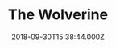 ---
title: "The Wolverine"
year: 2013
date: 2018-09-30T15:38:44.000Z
permalink: /almanac/movies/2018-09-30-the-wolverine/index.html
rating: 3
---